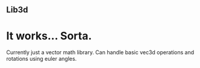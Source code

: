## Lib3d
# It works... Sorta.
Currently just a vector math library. Can handle basic vec3d operations and rotations using euler angles.